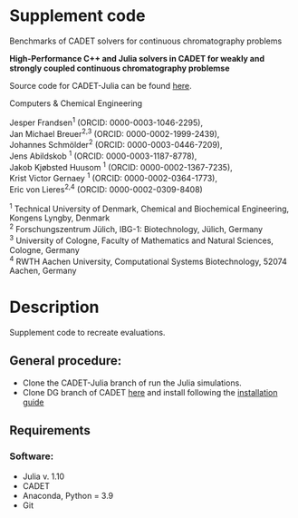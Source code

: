 # Supplement code


Benchmarks of CADET solvers for continuous chromatography problems

__High-Performance C++ and Julia solvers in CADET for weakly and strongly coupled continuous chromatography problemse__

Source code for CADET-Julia can be found [here](https://github.com/cadet/CADET-Julia). 

Computers & Chemical Engineering

Jesper Frandsen<sup>1</sup> (ORCID: 0000-0003-1046-2295),<br>
Jan Michael Breuer<sup>2,3</sup> (ORCID: 0000-0002-1999-2439),<br>
Johannes Schmölder<sup>2</sup> (ORCID: 0000-0003-0446-7209),<br>
Jens Abildskob <sup>1</sup> (ORCID: 0000-0003-1187-8778),<br>
Jakob Kjøbsted Huusom <sup>1</sup> (ORCID: 0000-0002-1367-7235),<br>
Krist Victor Gernaey <sup>1</sup> (ORCID: 0000-0002-0364-1773),<br>
Eric von Lieres<sup>2,4</sup> (ORCID: 0000-0002-0309-8408)<br>

<sup>1</sup> Technical University of Denmark, Chemical and Biochemical Engineering, Kongens Lyngby, Denmark<br>
<sup>2</sup> Forschungszentrum Jülich, IBG-1: Biotechnology, Jülich, Germany<br>
<sup>3</sup> University of Cologne, Faculty of Mathematics and Natural Sciences, Cologne, Germany<br>
<sup>4</sup> RWTH Aachen University, Computational Systems Biotechnology, 52074 Aachen, Germany


# Description
Supplement code to recreate evaluations.

## General procedure:
* Clone the CADET-Julia branch of run the Julia simulations. 
* Clone DG branch of CADET [here](https://github.com/modsim/CADET/tree/feature/dg) and install following the [installation guide](https://cadet.github.io/master/getting_started/installation.html)

## Requirements

### Software:
- Julia v. 1.10
- CADET
- Anaconda, Python = 3.9
- Git



